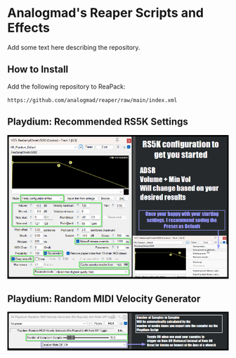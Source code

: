 # Analogmad's Reaper Scripts and Effects

Add some text here describing the repository.

## How to Install

Add the following repository to ReaPack:


```
https://github.com/analogmad/reaper/raw/main/index.xml
```


## Playdium: Recommended RS5K Settings

![RS5K Settings](https://github.com/analogmad/reaper/blob/main/images/reaper_rs5k_rec_config.png)

## Playdium: Random MIDI Velocity Generator

![MIDI Velocity Generator Settings](https://github.com/analogmad/reaper/blob/main/images/reaper_midi_vel_generator.png)
